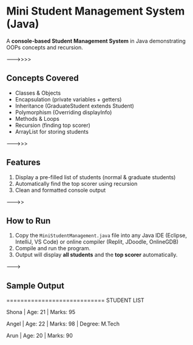 # Mini Student Management System (Java)

A **console-based Student Management System** in Java demonstrating OOPs concepts and recursion.

--->>>>

## **Concepts Covered**
- Classes & Objects
- Encapsulation (private variables + getters)
- Inheritance (GraduateStudent extends Student)
- Polymorphism (Overriding displayInfo)
- Methods & Loops
- Recursion (finding top scorer)
- ArrayList for storing students

--->>>

## **Features**
1. Display a pre-filled list of students (normal & graduate students)
2. Automatically find the top scorer using recursion
3. Clean and formatted console output

--->>

## **How to Run**
1. Copy the `MiniStudentManagement.java` file into any Java IDE (Eclipse, IntelliJ, VS Code) or online compiler (Replit, JDoodle, OnlineGDB)
2. Compile and run the program.
3. Output will display **all students** and the **top scorer** automatically.

--->

## **Sample Output**

============================
STUDENT LIST

Shona | Age: 21 | Marks: 95

Angel | Age: 22 | Marks: 98 | Degree: M.Tech

Arun | Age: 20 | Marks: 90

